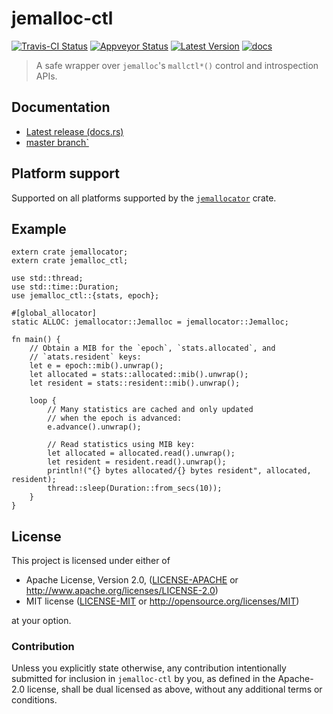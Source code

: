 # jemalloc-ctl

[![Travis-CI Status]][travis] [![Appveyor Status]][appveyor] [![Latest Version]][crates.io] [![docs]][docs.rs]

> A safe wrapper over `jemalloc`'s `mallctl*()` control and introspection APIs.

## Documentation

* [Latest release (docs.rs)][docs.rs]
* [master branch`][master_docs]

## Platform support

Supported on all platforms supported by the [`jemallocator`] crate.

## Example

```no_run
extern crate jemallocator;
extern crate jemalloc_ctl;

use std::thread;
use std::time::Duration;
use jemalloc_ctl::{stats, epoch};

#[global_allocator]
static ALLOC: jemallocator::Jemalloc = jemallocator::Jemalloc;

fn main() {
    // Obtain a MIB for the `epoch`, `stats.allocated`, and
    // `atats.resident` keys:
    let e = epoch::mib().unwrap();
    let allocated = stats::allocated::mib().unwrap();
    let resident = stats::resident::mib().unwrap();
    
    loop {
        // Many statistics are cached and only updated 
        // when the epoch is advanced:
        e.advance().unwrap();
        
        // Read statistics using MIB key:
        let allocated = allocated.read().unwrap();
        let resident = resident.read().unwrap();
        println!("{} bytes allocated/{} bytes resident", allocated, resident);
        thread::sleep(Duration::from_secs(10));
    }
}
```

## License

This project is licensed under either of

 * Apache License, Version 2.0, ([LICENSE-APACHE](LICENSE-APACHE) or
   http://www.apache.org/licenses/LICENSE-2.0)
 * MIT license ([LICENSE-MIT](LICENSE-MIT) or
   http://opensource.org/licenses/MIT)

at your option.

### Contribution

Unless you explicitly state otherwise, any contribution intentionally submitted
for inclusion in `jemalloc-ctl` by you, as defined in the Apache-2.0 license,
shall be dual licensed as above, without any additional terms or conditions.

[`jemallocator`]: https://github.com/alexcrichton/jemallocator
[travis]: https://travis-ci.org/alexcrichton/jemallocator
[Travis-CI Status]: https://travis-ci.org/alexcrichton/jemallocator.svg?branch=master
[appveyor]: https://ci.appveyor.com/project/alexcrichton/jemallocator/branch/master
[Appveyor Status]: https://ci.appveyor.com/api/projects/status/github/alexcrichton/jemallocator?branch=master&svg=true
[Latest Version]: https://img.shields.io/crates/v/jemalloc-ctl.svg
[crates.io]: https://crates.io/crates/jemalloc-ctl
[docs]: https://docs.rs/jemalloc-ctl/badge.svg
[docs.rs]: https://docs.rs/jemalloc-ctl/
[master_docs]: https://alexcrichton.github.io/jemallocator/jemalloc-ctl
